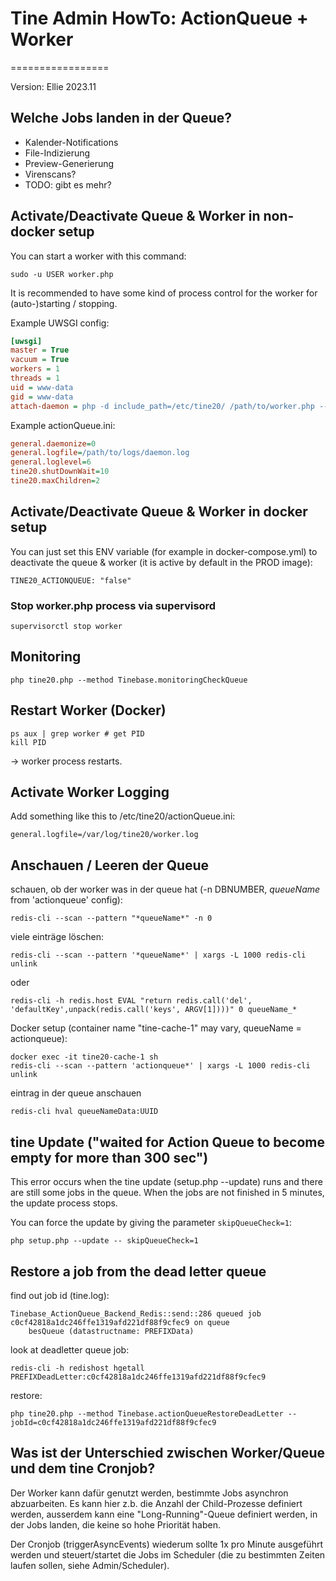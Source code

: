 # Tine Admin HowTo: ActionQueue + Worker
=================

Version: Ellie 2023.11

## Welche Jobs landen in der Queue?

- Kalender-Notifications
- File-Indizierung
- Preview-Generierung
- Virenscans?
- TODO: gibt es mehr?

## Activate/Deactivate Queue & Worker in non-docker setup

You can start a worker with this command:

    sudo -u USER worker.php

It is recommended to have some kind of process control for the worker for (auto-)starting / stopping.

Example UWSGI config:

~~~ini
[uwsgi]
master = True
vacuum = True
workers = 1
threads = 1
uid = www-data
gid = www-data
attach-daemon = php -d include_path=/etc/tine20/ /path/to/worker.php --config /etc/tine20/actionQueue.ini
~~~

Example actionQueue.ini:
~~~ini
general.daemonize=0
general.logfile=/path/to/logs/daemon.log
general.loglevel=6
tine20.shutDownWait=10
tine20.maxChildren=2
~~~

## Activate/Deactivate Queue & Worker in docker setup

You can just set this ENV variable (for example in docker-compose.yml) to deactivate the queue & worker (it is active by default in the PROD image):

    TINE20_ACTIONQUEUE: "false"

### Stop worker.php process via supervisord

    supervisorctl stop worker

## Monitoring

    php tine20.php --method Tinebase.monitoringCheckQueue

## Restart Worker (Docker)

    ps aux | grep worker # get PID
    kill PID

-> worker process restarts.

## Activate Worker Logging

Add something like this to /etc/tine20/actionQueue.ini:

    general.logfile=/var/log/tine20/worker.log

## Anschauen / Leeren der Queue

schauen, ob der worker was in der queue hat (-n DBNUMBER, *queueName* from 'actionqueue' config):

    redis-cli --scan --pattern "*queueName*" -n 0

viele einträge löschen:

    redis-cli --scan --pattern '*queueName*' | xargs -L 1000 redis-cli unlink

oder

    redis-cli -h redis.host EVAL "return redis.call('del', 'defaultKey',unpack(redis.call('keys', ARGV[1])))" 0 queueName_*

Docker setup (container name "tine-cache-1" may vary, queueName = actionqueue):

    docker exec -it tine20-cache-1 sh
    redis-cli --scan --pattern 'actionqueue*' | xargs -L 1000 redis-cli unlink

eintrag in der queue anschauen

    redis-cli hval queueNameData:UUID

## tine Update ("waited for Action Queue to become empty for more than 300 sec")

This error occurs when the tine update (setup.php --update) runs and there are still some jobs in the queue.
When the jobs are not finished in 5 minutes, the update process stops.

You can force the update by giving the parameter `skipQueueCheck=1`:

    php setup.php --update -- skipQueueCheck=1

## Restore a job from the dead letter queue

find out job id (tine.log):

    Tinebase_ActionQueue_Backend_Redis::send::286 queued job c0cf42818a1dc246ffe1319afd221df88f9cfec9 on queue
        besQueue (datastructname: PREFIXData)

look at deadletter queue job:

    redis-cli -h redishost hgetall PREFIXDeadLetter:c0cf42818a1dc246ffe1319afd221df88f9cfec9

restore:

    php tine20.php --method Tinebase.actionQueueRestoreDeadLetter -- jobId=c0cf42818a1dc246ffe1319afd221df88f9cfec9

## Was ist der Unterschied zwischen Worker/Queue und dem tine Cronjob?

Der Worker kann dafür genutzt werden, bestimmte Jobs asynchron abzuarbeiten. Es kann hier z.b. die Anzahl der Child-Prozesse definiert werden, ausserdem kann eine "Long-Running"-Queue definiert werden, in der Jobs landen, die keine so hohe Priorität haben.

Der Cronjob (triggerAsyncEvents) wiederum sollte 1x pro Minute ausgeführt werden und steuert/startet die Jobs im Scheduler (die zu bestimmten Zeiten laufen sollen, siehe Admin/Scheduler).
